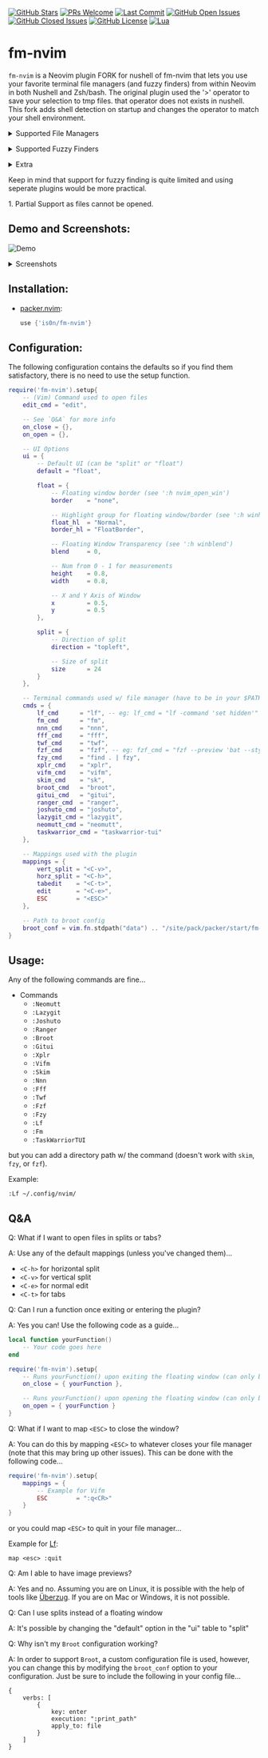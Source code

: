 [![GitHub Stars](https://img.shields.io/github/stars/is0n/fm-nvim.svg?style=social&label=Star&maxAge=2592000)](https://github.com/is0n/fm-nvim/stargazers/)
[![PRs Welcome](https://img.shields.io/badge/PRs-welcome-brightgreen.svg)](http://makeapullrequest.com)
[![Last Commit](https://img.shields.io/github/last-commit/is0n/fm-nvim)](https://github.com/is0n/fm-nvim/pulse)
[![GitHub Open Issues](https://img.shields.io/github/issues/is0n/fm-nvim.svg)](https://github.com/is0n/fm-nvim/issues/)
[![GitHub Closed Issues](https://img.shields.io/github/issues-closed/is0n/fm-nvim.svg)](https://github.com/is0n/fm-nvim/issues?q=is%3Aissue+is%3Aclosed)
[![GitHub License](https://img.shields.io/github/license/is0n/fm-nvim?logo=GNU)](https://github.com/is0n/fm-nvim/blob/master/LICENSE)
[![Lua](https://img.shields.io/badge/Lua-2C2D72?logo=lua&logoColor=white)](https://github.com/is0n/fm-nvim/search?l=lua)

# fm-nvim

`fm-nvim` is a Neovim plugin FORK for nushell of fm-nvim that lets you use your favorite terminal file managers (and fuzzy finders) from within Neovim in both Nushell and Zsh/bash.
The original plugin used the '>' operator to save your selection to tmp files. that operator does not exists in nushell.
This fork adds shell detection on startup and changes the operator to match your shell environment.

<details>
<summary>Supported File Managers</summary>

- [Lazygit](https://github.com/jesseduffield/lazygit)<sup>1</sup>
- [Joshuto](https://github.com/kamiyaa/joshuto)
- [Ranger](https://github.com/ranger/ranger)
- [Gitui](https://github.com/extrawurst/gitui)<sup>1</sup>
- [Broot](https://github.com/Canop/broot)
- [Xplr](https://github.com/sayanarijit/xplr)
- [Vifm](https://github.com/vifm/vifm)
- [Nnn](https://github.com/jarun/nnn)
- [Fff](https://github.com/dylanaraps/fff)
- [Twf](https://github.com/wvanlint/twf)
- [Lf](https://github.com/gokcehan/lf)
- [Fm](https://github.com/knipferrc/fm)

</details>

<p>
<details>
<summary>Supported Fuzzy Finders</summary>

- [Skim](https://github.com/lotabout/skim)
- [Fzf](https://github.com/junegunn/fzf)
- [Fzy](https://github.com/jhawthorn/fzy)

</details>
</p>

<details>
<summary>Extra</summary>

- [Neomutt](https://github.com/neomutt/neomutt)<sup>1</sup>
- [Taskwarrior-tui](https://github.com/kdheepak/taskwarrior-tui)<sup>1</sup>

</details>
</p>

<p>Keep in mind that support for fuzzy finding is quite limited and using seperate plugins would be more practical.</p>

<p>1. Partial Support as files cannot be opened.</p>

## Demo and Screenshots:

![Demo](https://user-images.githubusercontent.com/57725322/142964076-6efd1247-b689-4cf7-bc29-ca1c6746462c.gif)

<p>
<details>
<summary>Screenshots</summary>

##### [Fzf](https://github.com/junegunn/fzf)

![Fzf](https://user-images.githubusercontent.com/57725322/142956915-2d9a2c98-3074-4c6f-9dd2-467c4080223b.png)

##### [Fzy](https://github.com/jhawthorn/fzy)

![Fzy](https://user-images.githubusercontent.com/57725322/142956916-bd78371f-6308-4559-ae55-0014d18b16bb.png)

##### [Skim](https://github.com/lotabout/skim)

![Skim](https://user-images.githubusercontent.com/57725322/142956926-0b740bdd-6491-4f9d-b3f3-ecd55b37b1e2.png)

##### [Fm](https://github.com/knipferrc/fm)

![Fm](https://user-images.githubusercontent.com/57725322/142956912-ba49e10b-4642-438b-8f09-537fc6301a60.png)

##### [Lf](https://github.com/gokcehan/lf)

![Lf](https://user-images.githubusercontent.com/57725322/142956921-1034582f-1e71-4006-975a-bc7a5d20d7a1.png)

##### [Twf](https://github.com/wvanlint/twf)

![Twf](https://user-images.githubusercontent.com/57725322/142956928-aacded1a-cd04-4ce8-a81e-cdb40f95f2a5.png)

##### [Fff](https://github.com/dylanaraps/fff)

![Fff](https://user-images.githubusercontent.com/57725322/142956906-2eb5d0f1-4a27-4b50-90f8-442cbe6b0cdb.png)

##### [Nnn](https://github.com/jarun/nnn)

![Nnn](https://user-images.githubusercontent.com/57725322/142956922-8bb8cac0-e0b3-4074-b8c3-f1ee53374abd.png)

##### [Vifm](https://github.com/vifm/vifm)

![Vifm](https://user-images.githubusercontent.com/57725322/142956930-0d428618-2329-490b-a9d4-a06493380713.png)

##### [Xplr](https://github.com/sayanarijit/xplr)

![Xplr](https://user-images.githubusercontent.com/57725322/142956932-7e6467fb-1e37-4033-833a-db239a452236.png)

##### [Broot](https://github.com/Canop/broot)

![Broot](https://user-images.githubusercontent.com/57725322/142956899-83684e52-d5d8-4398-99a4-bacb1645f6e4.png)

##### [Ranger](https://github.com/ranger/ranger)

![Ranger](https://user-images.githubusercontent.com/57725322/142956925-efeb3fe0-e8ca-4d77-8188-ea2d859b5c66.png)

##### [Joshuto](https://github.com/kamiyaa/joshuto)

![Joshuto](https://user-images.githubusercontent.com/57725322/142957102-d9132cda-9b6a-44fe-b7d0-e2965c299928.png)

</details>
</p>

## Installation:

- [packer.nvim](https://github.com/wbthomason/packer.nvim):
  ```lua
  use {'is0n/fm-nvim'}
  ```

## Configuration:

The following configuration contains the defaults so if you find them satisfactory, there is no need to use the setup function.

```lua
require('fm-nvim').setup{
	-- (Vim) Command used to open files
	edit_cmd = "edit",

	-- See `Q&A` for more info
	on_close = {},
	on_open = {},

	-- UI Options
	ui = {
		-- Default UI (can be "split" or "float")
		default = "float",

		float = {
			-- Floating window border (see ':h nvim_open_win')
			border    = "none",

			-- Highlight group for floating window/border (see ':h winhl')
			float_hl  = "Normal",
			border_hl = "FloatBorder",

			-- Floating Window Transparency (see ':h winblend')
			blend     = 0,

			-- Num from 0 - 1 for measurements
			height    = 0.8,
			width     = 0.8,

			-- X and Y Axis of Window
			x         = 0.5,
			y         = 0.5
		},

		split = {
			-- Direction of split
			direction = "topleft",

			-- Size of split
			size      = 24
		}
	},

	-- Terminal commands used w/ file manager (have to be in your $PATH)
	cmds = {
		lf_cmd      = "lf", -- eg: lf_cmd = "lf -command 'set hidden'"
		fm_cmd      = "fm",
		nnn_cmd     = "nnn",
		fff_cmd     = "fff",
		twf_cmd     = "twf",
		fzf_cmd     = "fzf", -- eg: fzf_cmd = "fzf --preview 'bat --style=numbers --color=always --line-range :500 {}'"
		fzy_cmd     = "find . | fzy",
		xplr_cmd    = "xplr",
		vifm_cmd    = "vifm",
		skim_cmd    = "sk",
		broot_cmd   = "broot",
		gitui_cmd   = "gitui",
		ranger_cmd  = "ranger",
		joshuto_cmd = "joshuto",
		lazygit_cmd = "lazygit",
		neomutt_cmd = "neomutt",
        taskwarrior_cmd = "taskwarrior-tui"
	},

	-- Mappings used with the plugin
	mappings = {
		vert_split = "<C-v>",
		horz_split = "<C-h>",
		tabedit    = "<C-t>",
		edit       = "<C-e>",
		ESC        = "<ESC>"
	},

	-- Path to broot config
	broot_conf = vim.fn.stdpath("data") .. "/site/pack/packer/start/fm-nvim/assets/broot_conf.hjson"
}
```

## Usage:

Any of the following commands are fine...

- Commands
  - `:Neomutt`
  - `:Lazygit`
  - `:Joshuto`
  - `:Ranger`
  - `:Broot`
  - `:Gitui`
  - `:Xplr`
  - `:Vifm`
  - `:Skim`
  - `:Nnn`
  - `:Fff`
  - `:Twf`
  - `:Fzf`
  - `:Fzy`
  - `:Lf`
  - `:Fm`
  - `:TaskWarriorTUI`

but you can add a directory path w/ the command (doesn't work with `skim`, `fzy`, or `fzf`).

Example:

```
:Lf ~/.config/nvim/
```

## Q&A

Q: What if I want to open files in splits or tabs?

A: Use any of the default mappings (unless you've changed them)...

- `<C-h>` for horizontal split
- `<C-v>` for vertical split
- `<C-e>` for normal edit
- `<C-t>` for tabs

Q: Can I run a function once exiting or entering the plugin?

A: Yes you can! Use the following code as a guide...

```lua
local function yourFunction()
	-- Your code goes here
end

require('fm-nvim').setup{
	-- Runs yourFunction() upon exiting the floating window (can only be a function)
	on_close = { yourFunction },

	-- Runs yourFunction() upon opening the floating window (can only be a function)
	on_open = { yourFunction }
}
```

Q: What if I want to map `<ESC>` to close the window?

A: You can do this by mapping `<ESC>` to whatever closes your file manager (note that this may bring up other issues). This can be done with the following code...

```lua
require('fm-nvim').setup{
	mappings = {
		-- Example for Vifm
		ESC        = ":q<CR>"
	}
}
```

or you could map `<ESC>` to quit in your file manager...

Example for [Lf](https://github.com/gokcehan/lf):

```
map <esc> :quit
```

Q: Am I able to have image previews?

A: Yes and no. Assuming you are on Linux, it is possible with the help of tools like [Überzug](https://github.com/seebye/ueberzug). If you are on Mac or Windows, it is not possible.

Q: Can I use splits instead of a floating window

A: It's possible by changing the "default" option in the "ui" table to "split"

Q: Why isn't my `Broot` configuration working?

A: In order to support `Broot`, a custom configuration file is used, however, you can change this by modifying the `broot_conf` option to your configuration. Just be sure to include the following in your config file...
```
{
	verbs: [
		{
			key: enter
			execution: ":print_path"
			apply_to: file
		}
	]
}
```

